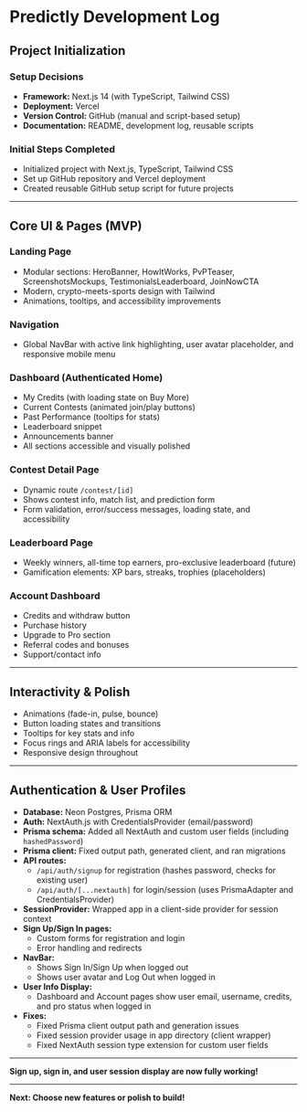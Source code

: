 # Predictly Development Log

## Project Initialization

### Setup Decisions
- **Framework:** Next.js 14 (with TypeScript, Tailwind CSS)
- **Deployment:** Vercel
- **Version Control:** GitHub (manual and script-based setup)
- **Documentation:** README, development log, reusable scripts

### Initial Steps Completed
- Initialized project with Next.js, TypeScript, Tailwind CSS
- Set up GitHub repository and Vercel deployment
- Created reusable GitHub setup script for future projects

---

## Core UI & Pages (MVP)

### Landing Page
- Modular sections: HeroBanner, HowItWorks, PvPTeaser, ScreenshotsMockups, TestimonialsLeaderboard, JoinNowCTA
- Modern, crypto-meets-sports design with Tailwind
- Animations, tooltips, and accessibility improvements

### Navigation
- Global NavBar with active link highlighting, user avatar placeholder, and responsive mobile menu

### Dashboard (Authenticated Home)
- My Credits (with loading state on Buy More)
- Current Contests (animated join/play buttons)
- Past Performance (tooltips for stats)
- Leaderboard snippet
- Announcements banner
- All sections accessible and visually polished

### Contest Detail Page
- Dynamic route `/contest/[id]`
- Shows contest info, match list, and prediction form
- Form validation, error/success messages, loading state, and accessibility

### Leaderboard Page
- Weekly winners, all-time top earners, pro-exclusive leaderboard (future)
- Gamification elements: XP bars, streaks, trophies (placeholders)

### Account Dashboard
- Credits and withdraw button
- Purchase history
- Upgrade to Pro section
- Referral codes and bonuses
- Support/contact info

---

## Interactivity & Polish
- Animations (fade-in, pulse, bounce)
- Button loading states and transitions
- Tooltips for key stats and info
- Focus rings and ARIA labels for accessibility
- Responsive design throughout

---

## Authentication & User Profiles
- **Database:** Neon Postgres, Prisma ORM
- **Auth:** NextAuth.js with CredentialsProvider (email/password)
- **Prisma schema:** Added all NextAuth and custom user fields (including `hashedPassword`)
- **Prisma client:** Fixed output path, generated client, and ran migrations
- **API routes:**
  - `/api/auth/signup` for registration (hashes password, checks for existing user)
  - `/api/auth/[...nextauth]` for login/session (uses PrismaAdapter and CredentialsProvider)
- **SessionProvider:** Wrapped app in a client-side provider for session context
- **Sign Up/Sign In pages:**
  - Custom forms for registration and login
  - Error handling and redirects
- **NavBar:**
  - Shows Sign In/Sign Up when logged out
  - Shows user avatar and Log Out when logged in
- **User Info Display:**
  - Dashboard and Account pages show user email, username, credits, and pro status when logged in
- **Fixes:**
  - Fixed Prisma client output path and generation issues
  - Fixed session provider usage in app directory (client wrapper)
  - Fixed NextAuth session type extension for custom user fields

---

**Sign up, sign in, and user session display are now fully working!**

---

**Next: Choose new features or polish to build!** 